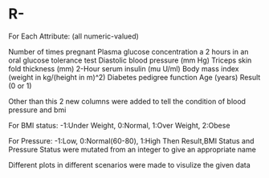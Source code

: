 # R-

For Each Attribute: (all numeric-valued)

Number of times pregnant
Plasma glucose concentration a 2 hours in an oral glucose tolerance test
Diastolic blood pressure (mm Hg)
Triceps skin fold thickness (mm)
2-Hour serum insulin (mu U/ml)
Body mass index (weight in kg/(height in m)^2)
Diabetes pedigree function
Age (years)
Result (0 or 1)


Other than this 2 new columns were added to tell the condition of blood pressure and bmi

For BMI status: 
-1:Under Weight,
0:Normal,
1:Over Weight,
2:Obese

For Pressure:
-1:Low,
0:Normal(60-80),
1:High
Then Result,BMI Status and Pressure Status were mutated from an integer to give an appropriate name 


Different plots in different scenarios were made to visulize the given data

